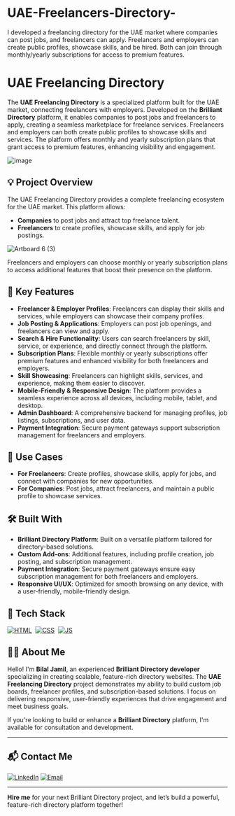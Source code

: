# UAE-Freelancers-Directory-
I developed a freelancing directory for the UAE market where companies can post jobs, and freelancers can apply. Freelancers and employers can create public profiles, showcase skills, and be hired. Both can join through monthly/yearly subscriptions for access to premium features.
# UAE Freelancing Directory

The **UAE Freelancing Directory** is a specialized platform built for the UAE market, connecting freelancers with employers. Developed on the **Brilliant Directory** platform, it enables companies to post jobs and freelancers to apply, creating a seamless marketplace for freelance services. Freelancers and employers can both create public profiles to showcase skills and services. The platform offers monthly and yearly subscription plans that grant access to premium features, enhancing visibility and engagement.


![image](https://github.com/user-attachments/assets/608a5db5-1c73-4976-9885-009bac01abd9)

## 💡 Project Overview

The UAE Freelancing Directory provides a complete freelancing ecosystem for the UAE market. This platform allows:


- **Companies** to post jobs and attract top freelance talent.
- **Freelancers** to create profiles, showcase skills, and apply for job postings.

![Artboard 6 (3)](https://github.com/user-attachments/assets/bf6f1591-f734-4ecd-a74a-bdb01f969f36)

Freelancers and employers can choose monthly or yearly subscription plans to access additional features that boost their presence on the platform.

## 🚀 Key Features

- **Freelancer & Employer Profiles**: Freelancers can display their skills and services, while employers can showcase their company profiles.
- **Job Posting & Applications**: Employers can post job openings, and freelancers can view and apply.
- **Search & Hire Functionality**: Users can search freelancers by skill, service, or experience, and directly connect through the platform.
- **Subscription Plans**: Flexible monthly or yearly subscriptions offer premium features and enhanced visibility for both freelancers and employers.
- **Skill Showcasing**: Freelancers can highlight skills, services, and experience, making them easier to discover.
- **Mobile-Friendly & Responsive Design**: The platform provides a seamless experience across all devices, including mobile, tablet, and desktop.
- **Admin Dashboard**: A comprehensive backend for managing profiles, job listings, subscriptions, and user data.
- **Payment Integration**: Secure payment gateways support subscription management for freelancers and employers.

## 💼 Use Cases

- **For Freelancers**: Create profiles, showcase skills, apply for jobs, and connect with companies for new opportunities.
- **For Companies**: Post jobs, attract freelancers, and maintain a public profile to showcase services.

## 🛠️ Built With

- **Brilliant Directory Platform**: Built on a versatile platform tailored for directory-based solutions.
- **Custom Add-ons**: Additional features, including profile creation, job posting, and subscription management.
- **Payment Integration**: Secure payment gateways ensure easy subscription management for both freelancers and employers.
- **Responsive UI/UX**: Optimized for smooth browsing on any device, with a user-friendly, mobile-friendly design.

## 📌 Tech Stack
[![HTML](https://img.shields.io/badge/html5%20-%23E34F26.svg?&style=for-the-badge&logo=html5&logoColor=white)](https://github.com/yourusername/Baby-Support-Services/search?l=html)&nbsp;
[![CSS](https://img.shields.io/badge/css3%20-%231572B6.svg?&style=for-the-badge&logo=css3&logoColor=white)](https://github.com/yourusername/Baby-Support-Services/search?l=css)&nbsp;
[![JS](https://img.shields.io/badge/javascript%20-%23323330.svg?&style=for-the-badge&logo=javascript&logoColor=%23F7DF1E)](https://github.com/yourusername/Baby-Support-Services/search?l=javascript)


## 👨‍💻 About Me

Hello! I'm **Bilal Jamil**, an experienced **Brilliant Directory developer** specializing in creating scalable, feature-rich directory websites. The **UAE Freelancing Directory** project demonstrates my ability to build custom job boards, freelancer profiles, and subscription-based solutions. I focus on delivering responsive, user-friendly experiences that drive engagement and meet business goals.

If you're looking to build or enhance a **Brilliant Directory** platform, I'm available for consultation and development.

---

## 📬 Contact Me

[![LinkedIn](https://img.shields.io/badge/LinkedIn-Connect-blue?style=for-the-badge&logo=linkedin)](http://www.linkedin.com/in/dev-bilal)
[![Email](https://img.shields.io/badge/Email-Contact%20Me-orange?style=for-the-badge&logo=gmail)](mailto:info.devbilal@gmail.com)

---

**Hire me** for your next Brilliant Directory project, and let’s build a powerful, feature-rich directory platform together!
